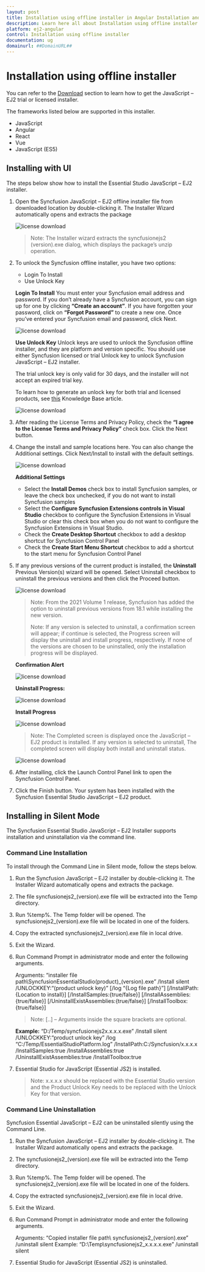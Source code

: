 ```yaml
---
layout: post
title: Installation using offline installer in Angular Installation and upgrade component | Syncfusion
description: Learn here all about Installation using offline installer in Syncfusion Angular Installation and upgrade component of Syncfusion Essential JS 2 and more.
platform: ej2-angular
control: Installation using offline installer 
documentation: ug
domainurl: ##DomainURL##
---
```


# Installation using offline installer 

You can refer to the [Download](../installation-and-upgrade/download/) section to learn how to get the JavaScript – EJ2 trial or licensed installer.

The frameworks listed below are supported in this installer.

* JavaScript
* Angular
* React
* Vue
* JavaScript (ES5)

## Installing with UI

The steps below show how to install the Essential Studio JavaScript – EJ2 installer.

1. Open the Syncfusion JavaScript – EJ2 offline installer file from downloaded location by double-clicking it. The Installer Wizard automatically opens and extracts the package

    ![license download](images/offline1.png)

    >Note: The Installer wizard extracts the syncfusionejs2 (version).exe dialog, which displays the package’s unzip operation.

2. To unlock the Syncfusion offline installer, you have two options:

    * Login To Install
    * Use Unlock Key

    **Login To Install**
    You must enter your Syncfusion email address and password. If you don’t already have a Syncfusion account, you can sign up for one by clicking **“Create an account”**. If you have forgotten your password, click on **“Forgot Password”** to create a new one. Once you’ve entered your Syncfusion email and password, click Next.

    ![license download](images/offline2.png)

    **Use Unlock Key**
    Unlock keys are used to unlock the Syncfusion offline installer, and they are platform and version specific. You should use either Syncfusion licensed or trial Unlock key to unlock Syncfusion JavaScript – EJ2 installer.

    The trial unlock key is only valid for 30 days, and the installer will not accept an expired trial key.

    To learn how to generate an unlock key for both trial and licensed products, see [this](https://www.syncfusion.com/kb/2326) Knowledge Base article.

    ![license download](images/offline3.png)

3. After reading the License Terms and Privacy Policy, check the **“I agree to the License Terms and Privacy Policy”** check box. Click the Next button.

4. Change the install and sample locations here. You can also change the Additional settings. Click Next/Install to install with the default settings.

    ![license download](images/offline4.png)

    **Additional Settings**

    * Select the **Install Demos** check box to install Syncfusion samples, or leave the check box unchecked, if you do not want to install Syncfusion samples
    * Select the **Configure Syncfusion Extensions controls in Visual Studio** checkbox to configure the Syncfusion Extensions in Visual Studio or clear this check box when you do not want to configure the Syncfusion Extensions in Visual Studio.
    * Check the **Create Desktop Shortcut** checkbox to add a desktop shortcut for Syncfusion Control Panel
    * Check the **Create Start Menu Shortcut** checkbox to add a shortcut to the start menu for Syncfusion Control Panel

5. If any previous versions of the current product is installed, the **Uninstall** Previous Version(s) wizard will be opened. Select Uninstall checkbox to uninstall the previous versions and then click the Proceed button.

    ![license download](images/offline5.png)

    >Note: From the 2021 Volume 1 release, Syncfusion has added the option to uninstall previous versions from 18.1 while installing the new version.
    >
    >Note: If any version is selected to uninstall, a confirmation screen will appear; if continue is selected, the Progress screen will display the uninstall and install progress, respectively. If none of the versions are chosen to be uninstalled, only the installation progress will be displayed.

    **Confirmation Alert**

    ![license download](images/offline6.png)

    **Uninstall Progress:**

    ![license download](images/offline7.png)

    **Install Progress**

    ![license download](images/offline8.png)

    >Note: The Completed screen is displayed once the JavaScript – EJ2 product is installed. If any version is selected to uninstall, The completed screen will display both install and uninstall status.

    ![license download](images/offline9.png)

6. After installing, click the Launch Control Panel link to open the Syncfusion Control Panel.

7. Click the Finish button. Your system has been installed with the Syncfusion Essential Studio JavaScript – EJ2 product.

## Installing in Silent Mode

The Syncfusion Essential Studio JavaScript – EJ2 Installer supports installation and uninstallation via the command line.

### Command Line Installation

To install through the Command Line in Silent mode, follow the steps below.

1. Run the Syncfusion JavaScript – EJ2 installer by double-clicking it. The Installer Wizard automatically opens and extracts the package.
2. The file syncfusionejs2_(version).exe file will be extracted into the Temp directory.
3. Run %temp%. The Temp folder will be opened. The syncfusionejs2_(version).exe file will be located in one of the folders.
4. Copy the extracted syncfusionejs2_(version).exe file in local drive.
5. Exit the Wizard.
6. Run Command Prompt in administrator mode and enter the following arguments.

    Arguments: “installer file path\SyncfusionEssentialStudio(product)_(version).exe” /Install silent /UNLOCKKEY:“(product unlock key)” [/log “{Log file path}”] [/InstallPath:{Location to install}] [/InstallSamples:{true/false}] [/InstallAssemblies:{true/false}] [/UninstallExistAssemblies:{true/false}] [/InstallToolbox:{true/false}]

    >Note: [..] – Arguments inside the square brackets are optional.

    **Example:** “D:/Temp/syncfusionejs2x.x.x.x.exe” /Install silent /UNLOCKKEY:“product unlock key” /log “C:/Temp/EssentialStudioPlatform.log” /InstallPath:C:/Syncfusion/x.x.x.x /InstallSamples:true /InstallAssemblies:true /UninstallExistAssemblies:true /InstallToolbox:true

7. Essential Studio for JavaScript (Essential JS2) is installed.

    >Note: x.x.x.x should be replaced with the Essential Studio version and the Product Unlock Key needs to be replaced with the Unlock Key for that version.

### Command Line Uninstallation

Syncfusion Essential JavaScript – EJ2 can be uninstalled silently using the Command Line.

1. Run the Syncfusion JavaScript – EJ2 installer by double-clicking it. The Installer Wizard automatically opens and extracts the package.

2. The syncfusionejs2_(version).exe file will be extracted into the Temp directory.

3. Run %temp%. The Temp folder will be opened. The syncfusionejs2_(version).exe file will be located in one of the folders.

4. Copy the extracted syncfusionejs2_(version).exe file in local drive.

5. Exit the Wizard.

6. Run Command Prompt in administrator mode and enter the following arguments.

    Arguments: “Copied installer file path\ syncfusionejs2_(version).exe” /uninstall silent
    Example: “D:\Temp\syncfusionejs2_x.x.x.x.exe” /uninstall silent

7. Essential Studio for JavaScript (Essential JS2) is uninstalled.